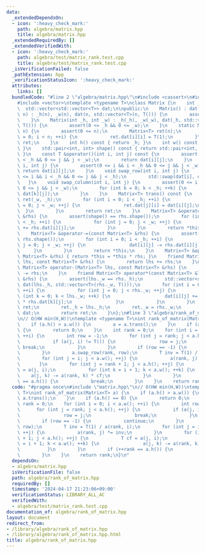```yaml
---
data:
  _extendedDependsOn:
  - icon: ':heavy_check_mark:'
    path: algebra/matrix.hpp
    title: algebra/matrix.hpp
  _extendedRequiredBy: []
  _extendedVerifiedWith:
  - icon: ':heavy_check_mark:'
    path: algebra/test/matrix_rank.test.cpp
    title: algebra/test/matrix_rank.test.cpp
  _isVerificationFailed: false
  _pathExtension: hpp
  _verificationStatusIcon: ':heavy_check_mark:'
  attributes:
    links: []
  bundledCode: "#line 2 \"algebra/matrix.hpp\"\n#include <cassert>\n#include <utility>\n\
    #include <vector>\ntemplate <typename T>\nclass Matrix {\n    int _h, _w;\n  \
    \  std::vector<std::vector<T>> dat;\n\npublic:\n    Matrix() : dat() {}\n    Matrix(int\
    \ n) : _h(n), _w(n), dat(n, std::vector<T>(n, T())) {\n        assert(0 <= n);\n\
    \    }\n    Matrix(int _h, int _w) : _h(_h), _w(_w), dat(_h, std::vector<T>(_w,\
    \ T())) {\n        assert(0 <= _h && 0 <= _w);\n    }\n    static Matrix<T> ident(int\
    \ n) {\n        assert(0 <= n);\n        Matrix<T> ret(n);\n        for (int i\
    \ = 0; i < n; ++i) {\n            ret.dat[i][i] = T(1);\n        }\n        return\
    \ ret;\n    }\n    int h() const { return _h; }\n    int w() const { return _w;\
    \ }\n    std::pair<int, int> shape() const { return std::pair<int, int>(_h, _w);\
    \ }\n    const T &operator()(int i, int j) const {\n        assert(0 <= i && i\
    \ < _h && 0 <= j && j < _w);\n        return dat[i][j];\n    }\n    T &operator()(int\
    \ i, int j) {\n        assert(0 <= i && i < _h && 0 <= j && j < _w);\n       \
    \ return dat[i][j];\n    }\n    void swap_row(int i, int j) {\n        assert(0\
    \ <= i && i < _h && 0 <= j && j < _h);\n        std::swap(dat[i], dat[j]);\n \
    \   }\n    void swap_column(int i, int j) {\n        assert(0 <= i && i < _w &&\
    \ 0 <= j && j < _w);\n        for (int k = 0; k < _h; ++k) {\n            std::swap(dat[k][i],\
    \ dat[k][j]);\n        }\n    }\n    Matrix<T> trans() const {\n        Matrix<T>\
    \ ret(_w, _h);\n        for (int i = 0; i < _h; ++i) {\n            for (int j\
    \ = 0; j < _w; ++j) {\n                ret.dat[j][i] = dat[i][j];\n          \
    \  }\n        }\n        return ret;\n    }\n    Matrix<T> &operator+=(const Matrix<T>\
    \ &rhs) {\n        assert(shape() == rhs.shape());\n        for (int i = 0; i\
    \ < _h; ++i) {\n            for (int j = 0; j < _w; ++j) {\n                dat[i][j]\
    \ += rhs.dat[i][j];\n            }\n        }\n        return *this;\n    }\n\
    \    Matrix<T> &operator-=(const Matrix<T> &rhs) {\n        assert(shape() ==\
    \ rhs.shape());\n        for (int i = 0; i < _h; ++i) {\n            for (int\
    \ j = 0; j < _w; ++j) {\n                dat[i][j] -= rhs.dat[i][j];\n       \
    \     }\n        }\n        return *this;\n    }\n    Matrix<T> &operator*=(const\
    \ Matrix<T> &rhs) { return *this = *this * rhs; }\n    friend Matrix<T> operator+(Matrix<T>\
    \ lhs, const Matrix<T> &rhs) {\n        return lhs += rhs;\n    }\n    friend\
    \ Matrix<T> operator-(Matrix<T> lhs, const Matrix<T> &rhs) {\n        return lhs\
    \ -= rhs;\n    }\n    friend Matrix<T> operator*(const Matrix<T> &lhs, const Matrix<T>\
    \ &rhs) {\n        assert(lhs._w == rhs._h);\n        std::vector<std::vector<T>>\
    \ dat(lhs._h, std::vector<T>(rhs._w, T()));\n        for (int i = 0; i < lhs._h;\
    \ ++i) {\n            for (int j = 0; j < rhs._w; ++j) {\n                for\
    \ (int k = 0; k < lhs._w; ++k) {\n                    dat[i][j] += lhs.dat[i][k]\
    \ * rhs.dat[k][j];\n                }\n            }\n        }\n        Matrix<T>\
    \ ret;\n        ret._h = lhs._h;\n        ret._w = rhs._w;\n        ret.dat =\
    \ dat;\n        return ret;\n    }\n};\n#line 3 \"algebra/rank_of_matrix.hpp\"\
    \n// O(HW min(H,W))\ntemplate <typename T>\nint rank_of_matrix(Matrix<T> a) {\n\
    \    if (a.h() > a.w()) {\n        a = a.trans();\n    }\n    if (a.h() == 0)\
    \ {\n        return 0;\n    }\n    int rank = 0;\n    for (int i = 0; i < a.w();\
    \ ++i) {\n        int row = -1;\n        for (int j = rank; j < a.h(); ++j) {\n\
    \            if (a(j, i) != T()) {\n                row = j;\n               \
    \ break;\n            }\n        }\n        if (row == -1) {\n            continue;\n\
    \        }\n        a.swap_row(rank, row);\n        T inv = T(1) / a(rank, i);\n\
    \        for (int j = i; j < a.w(); ++j) {\n            a(rank, j) *= inv;\n \
    \       }\n        for (int j = rank + 1; j < a.h(); ++j) {\n            T cf\
    \ = a(j, i);\n            for (int k = i + 1; k < a.w(); ++k) {\n            \
    \    a(j, k) -= a(rank, k) * cf;\n            }\n        }\n        if (++rank\
    \ == a.h()) {\n            break;\n        }\n    }\n    return rank;\n}\n"
  code: "#pragma once\n#include \"matrix.hpp\"\n// O(HW min(H,W))\ntemplate <typename\
    \ T>\nint rank_of_matrix(Matrix<T> a) {\n    if (a.h() > a.w()) {\n        a =\
    \ a.trans();\n    }\n    if (a.h() == 0) {\n        return 0;\n    }\n    int\
    \ rank = 0;\n    for (int i = 0; i < a.w(); ++i) {\n        int row = -1;\n  \
    \      for (int j = rank; j < a.h(); ++j) {\n            if (a(j, i) != T()) {\n\
    \                row = j;\n                break;\n            }\n        }\n\
    \        if (row == -1) {\n            continue;\n        }\n        a.swap_row(rank,\
    \ row);\n        T inv = T(1) / a(rank, i);\n        for (int j = i; j < a.w();\
    \ ++j) {\n            a(rank, j) *= inv;\n        }\n        for (int j = rank\
    \ + 1; j < a.h(); ++j) {\n            T cf = a(j, i);\n            for (int k\
    \ = i + 1; k < a.w(); ++k) {\n                a(j, k) -= a(rank, k) * cf;\n  \
    \          }\n        }\n        if (++rank == a.h()) {\n            break;\n\
    \        }\n    }\n    return rank;\n}\n"
  dependsOn:
  - algebra/matrix.hpp
  isVerificationFile: false
  path: algebra/rank_of_matrix.hpp
  requiredBy: []
  timestamp: '2024-04-17 21:23:06+09:00'
  verificationStatus: LIBRARY_ALL_AC
  verifiedWith:
  - algebra/test/matrix_rank.test.cpp
documentation_of: algebra/rank_of_matrix.hpp
layout: document
redirect_from:
- /library/algebra/rank_of_matrix.hpp
- /library/algebra/rank_of_matrix.hpp.html
title: algebra/rank_of_matrix.hpp
---
```

